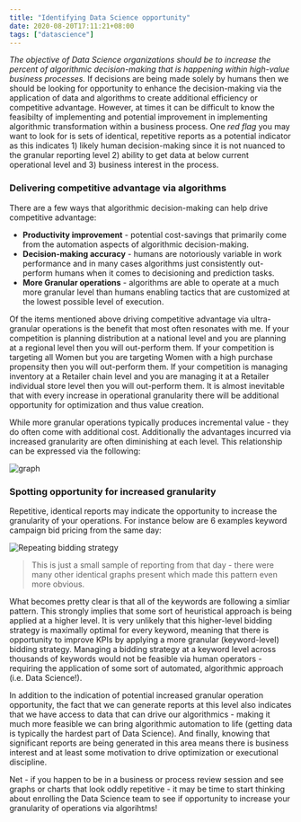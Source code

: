 ```yaml
---
title: "Identifying Data Science opportunity"
date: 2020-08-20T17:11:21+08:00
tags: ["datascience"]
---
```


*The objective of Data Science organizations should be to increase the percent of algorithmic decision-making that is happening within high-value business processes.*  If decisions are being made solely by humans then we should be looking for opportunity to enhance the decision-making via the application of data and algorithms to create additional efficiency or competitive advantage.  However, at times it can be difficult to know the feasibilty of implementing and potential improvement in implementing algorithmic transformation within a business process.  One *red flag* you may want to look for is sets of identical, repetitive reports as a potential indicator as this indicates 1) likely human decision-making since it is not nuanced to the granular reporting level 2) ability to get data at below current operational level and 3) business interest in the process.

### Delivering competitive advantage via algorithms

There are a few ways that algorithmic decision-making can help drive competitive advantage:

* **Productivity improvement** - potential cost-savings that primarily come from the automation aspects of algorithmic decision-making.
* **Decision-making accuracy** - humans are notoriously variable in work performance and in many cases algorithms just consistently out-perform humans when it comes to decisioning and prediction tasks.
* **More Granular operations** - algorithms are able to operate at a much more granular level than humans enabling tactics that are customized at the lowest possible level of execution.

Of the items mentioned above driving competitive advantage via ultra-granular operations is the benefit that most often resonates with me.  If your competition is planning distribution at a national level and you are planning at a regional level then you will out-perform them.  If your competition is targeting all Women but you are targeting Women with a high purchase propensity then you will out-perform them.  If your competition is managing inventory at a Retailer chain level and you are managing it at a Retailer individual store level then you will out-perform them.  It is almost inevitable that with every increase in operational granularity there will be additional opportunity for optimization and thus value creation.

While more granular operations typically produces incremental value - they do often come with additional cost.  Additionally the advantages incurred via increased granularity are often diminishing at each level.  This relationship can be expressed via the following:  

![graph](/images/graph-gran-vs-cost.png)

### Spotting opportunity for increased granularity

Repetitive, identical reports may indicate the opportunity to increase the granularity of your operations.  For instance below are 6 examples keyword campaign bid pricing from the same day:

![Repeating bidding strategy](/images/repeating-pattern-operations.png)

> This is just a small sample of reporting from that day - there were many other identical graphs present which made this pattern even more obvious.

What becomes pretty clear is that all of the keywords are following a simliar pattern.  This strongly implies that some sort of heuristical approach is being applied at a higher level.  It is very unlikely that this higher-level bidding strategy is maximally optimal for every keyword, meaning that there is opportunity to improve KPIs by applying a more granular (keyword-level) bidding strategy.  Managing a bidding strategy at a keyword level across thousands of keywords would not be feasible via human operators - requiring the application of some sort of automated, algorithmic approach (i.e. Data Science!).

In addition to the indication of potential increased granular operation opportunity, the fact that we can generate reports at this level also indicates that we have access to data that can drive our algorithmics - making it much more feasible we can bring algorithmic automation to life (getting data is typically the hardest part of Data Science).  And finally, knowing that significant reports are being generated in this area means there is business interest and at least some motivation to drive optimization or executional discipline.

Net - if you happen to be in a business or process review session and see graphs or charts that look oddly repetitive - it may be time to start thinking about enrolling the Data Science team to see if opportunity to increase your granularity of operations via algorihtms!